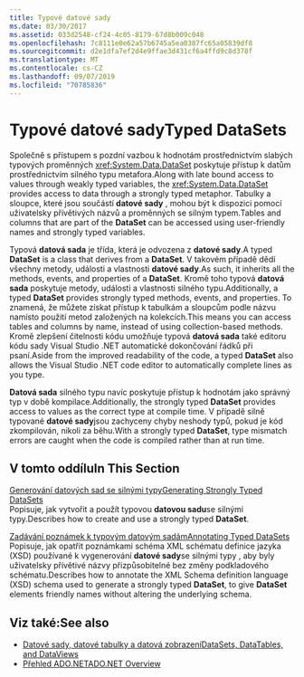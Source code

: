 ```yaml
---
title: Typové datové sady
ms.date: 03/30/2017
ms.assetid: 033d2548-cf24-4c05-8179-67d8b009c048
ms.openlocfilehash: 7c8111e0e62a57b6745a5ea0387fc65a05839df8
ms.sourcegitcommit: d2e1dfa7ef2d4e9ffae3d431cf6a4ffd9c8d378f
ms.translationtype: MT
ms.contentlocale: cs-CZ
ms.lasthandoff: 09/07/2019
ms.locfileid: "70785836"
---
```

# <a name="typed-datasets"></a><span data-ttu-id="bb2c6-102">Typové datové sady</span><span class="sxs-lookup"><span data-stu-id="bb2c6-102">Typed DataSets</span></span>
<span data-ttu-id="bb2c6-103">Společně s přístupem s pozdní vazbou k hodnotám prostřednictvím slabých typových proměnných <xref:System.Data.DataSet> poskytuje přístup k datům prostřednictvím silného typu metafora.</span><span class="sxs-lookup"><span data-stu-id="bb2c6-103">Along with late bound access to values through weakly typed variables, the <xref:System.Data.DataSet> provides access to data through a strongly typed metaphor.</span></span> <span data-ttu-id="bb2c6-104">Tabulky a sloupce, které jsou součástí **datové sady** , mohou být k dispozici pomocí uživatelsky přívětivých názvů a proměnných se silným typem.</span><span class="sxs-lookup"><span data-stu-id="bb2c6-104">Tables and columns that are part of the **DataSet** can be accessed using user-friendly names and strongly typed variables.</span></span>  
  
 <span data-ttu-id="bb2c6-105">Typová **datová sada** je třída, která je odvozena z **datové sady**.</span><span class="sxs-lookup"><span data-stu-id="bb2c6-105">A typed **DataSet** is a class that derives from a **DataSet**.</span></span> <span data-ttu-id="bb2c6-106">V takovém případě dědí všechny metody, události a vlastnosti **datové sady**.</span><span class="sxs-lookup"><span data-stu-id="bb2c6-106">As such, it inherits all the methods, events, and properties of a **DataSet**.</span></span> <span data-ttu-id="bb2c6-107">Kromě toho typová **datová sada** poskytuje metody, události a vlastnosti silného typu.</span><span class="sxs-lookup"><span data-stu-id="bb2c6-107">Additionally, a typed **DataSet** provides strongly typed methods, events, and properties.</span></span> <span data-ttu-id="bb2c6-108">To znamená, že můžete získat přístup k tabulkám a sloupcům podle názvu namísto použití metod založených na kolekcích.</span><span class="sxs-lookup"><span data-stu-id="bb2c6-108">This means you can access tables and columns by name, instead of using collection-based methods.</span></span> <span data-ttu-id="bb2c6-109">Kromě zlepšení čitelnosti kódu umožňuje typová **datová sada** také editoru kódu sady Visual Studio .NET automatické dokončování řádků při psaní.</span><span class="sxs-lookup"><span data-stu-id="bb2c6-109">Aside from the improved readability of the code, a typed **DataSet** also allows the Visual Studio .NET code editor to automatically complete lines as you type.</span></span>  
  
 <span data-ttu-id="bb2c6-110">**Datová sada** silného typu navíc poskytuje přístup k hodnotám jako správný typ v době kompilace.</span><span class="sxs-lookup"><span data-stu-id="bb2c6-110">Additionally, the strongly typed **DataSet** provides access to values as the correct type at compile time.</span></span> <span data-ttu-id="bb2c6-111">V případě silně typované **datové sady**jsou zachyceny chyby neshody typů, pokud je kód zkompilován, nikoli za běhu.</span><span class="sxs-lookup"><span data-stu-id="bb2c6-111">With a strongly typed **DataSet**, type mismatch errors are caught when the code is compiled rather than at run time.</span></span>  
  
## <a name="in-this-section"></a><span data-ttu-id="bb2c6-112">V tomto oddílu</span><span class="sxs-lookup"><span data-stu-id="bb2c6-112">In This Section</span></span>  
 [<span data-ttu-id="bb2c6-113">Generování datových sad se silnými typy</span><span class="sxs-lookup"><span data-stu-id="bb2c6-113">Generating Strongly Typed DataSets</span></span>](generating-strongly-typed-datasets.md)  
 <span data-ttu-id="bb2c6-114">Popisuje, jak vytvořit a použít typovou **datovou sadu**se silnými typy.</span><span class="sxs-lookup"><span data-stu-id="bb2c6-114">Describes how to create and use a strongly typed **DataSet**.</span></span>  
  
 [<span data-ttu-id="bb2c6-115">Zadávání poznámek k typovým datovým sadám</span><span class="sxs-lookup"><span data-stu-id="bb2c6-115">Annotating Typed DataSets</span></span>](annotating-typed-datasets.md)  
 <span data-ttu-id="bb2c6-116">Popisuje, jak opatřit poznámkami schéma XML schématu definice jazyka (XSD) používané k vygenerování **datové sady**se silnými typy , aby byly uživatelsky přívětivé názvy přizpůsobitelné bez změny podkladového schématu.</span><span class="sxs-lookup"><span data-stu-id="bb2c6-116">Describes how to annotate the XML Schema definition language (XSD) schema used to generate a strongly typed **DataSet**, to give **DataSet** elements friendly names without altering the underlying schema.</span></span>  
  
## <a name="see-also"></a><span data-ttu-id="bb2c6-117">Viz také:</span><span class="sxs-lookup"><span data-stu-id="bb2c6-117">See also</span></span>

- [<span data-ttu-id="bb2c6-118">Datové sady, datové tabulky a datová zobrazení</span><span class="sxs-lookup"><span data-stu-id="bb2c6-118">DataSets, DataTables, and DataViews</span></span>](index.md)
- [<span data-ttu-id="bb2c6-119">Přehled ADO.NET</span><span class="sxs-lookup"><span data-stu-id="bb2c6-119">ADO.NET Overview</span></span>](../ado-net-overview.md)
